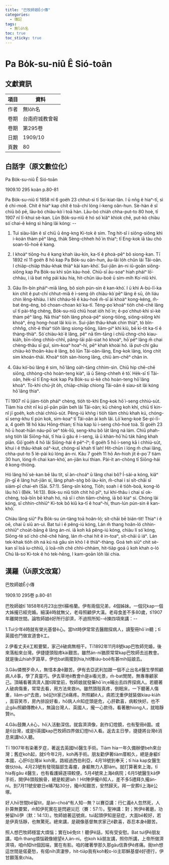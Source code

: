 ```yaml
---
title: "巴牧師娘Ê小傳"
categories:
  - 傳記
tags:
  - 無lo̍h名
toc: true
toc_sticky: true
---
```


# Pa Bo̍k-su-niû Ê Sió-toān

## 文獻資訊

| 項目 | 資料 |
|---|---|
| 作者 | 無lo̍h名 |
| 卷期 | 台南府城教會報 |
| 卷期 | 第295卷 |
| 日期 | 1909/10 |
| 頁數 | 80 |

## 白話字（原文數位化）

Pa Bo̍k-su-niû Ê Sió-toān

1909.10 295 koàn p.80-81

Pa Bo̍k-su-niû tī 1858 nî 6 goe̍h 23 chhut-sì tī So͘-kiat-lân. I ū nn̄g ê hiaⁿ-tī, sì ê chí-moē. Chi̍t ê hiaⁿ kap chi̍t ê toā-chí lóng í-keng oân-hun. Sè-hàn ê sî chiū bô pē, lāu-bó chiàu-kò͘ i toā hàn. Lāu-bó chia̍h chha-put-to 80 hoè, tī 1907 nî lī-khui sè-kan. Lūn Bo̍k-su-niû ê hó só͘ kiâⁿ khiok chē, put-kò chiàu só͘ chai-ê kéng sì hāng lâi kóng: --

1. Tuì siàu-liân ê sî chiū ū êng-kng Ki-tok ê sim. Tng hit-sî i siông-siông khì i-koán thàm pēⁿ lâng, tha̍k Sèng-chheh hō͘ in thiaⁿ; tī Eng-kok iā tàu chò soan-tō-hoē ê kang.

2. I khoàⁿ tiōng-hu ê kang khah iàu-kín, ka-tī ê phoà-pēⁿ bô siong-kan. Tī 1892 nî 11 goe̍h 8 hō kap Pa Bo̍k-su oân-hun, āu-lâi lo̍h chûn lâi Tâi-oân. I chia̍p-chia̍p thâu-khak thiàⁿ kài kan-khó͘. Sui-jiân án-ni iû-goân siông-siông kap Pa Bo̍k-su khì sûn kàu-hoē. Chiū-sī āu-soaⁿ hiah pháiⁿ lō͘-chháu, i iā bat nn̄g pái kàu hia, hit-chūn iáu-boē ū sím-mi̍h Ko͘-niû khì.

3. Gâu lîn-bín pháiⁿ-miā lâng, bô sioh pún-sin ê kan-khó͘. I ū khì A-bú-lī-ka kin chi̍t ê put-chí chhut-miâ ê i-seng o̍h chiàu-kò͘ pēⁿ lâng ê sū, o̍h liáu chin lêng-khiáu. I khì chháu-tē ê kàu-hoē m̄-sī ài khoàⁿ kong-kéng, m̄-bat êng-êng, bô choan-choan kò͘ ka-tī. Téng-po͘ khoàⁿ tio̍h chē-chē lâng uî tī pài-tn̂g chêng, Bo̍k-su-niû chiū hoat io̍h hō͘ in; ē-po͘ chhut-khì sì-kè thàm pēⁿ lâng. Nā thiaⁿ tio̍h lâng phoà-pēⁿ siong-tiōng, siông-siông khì khoàⁿ, ēng hong-hoat lâi kiù in. Sui-jiân thâu-khak chin thiàⁿ, tó bîn-chhn̂g, chi̍t-ē thiaⁿ tio̍h lâng siong-tiōng, liâm-piⁿ khì kiù, bē kì-tit ka-tī ê thàng-thiàⁿ. Só͘ chiàu-kò͘ ê lâng, pēⁿ nā tîm-tāng i chiū chng-chò kiau-kia̍h, bīn-iông chhiò-chhī, pâng-lāi pâi-siat hó khoàⁿ, hō͘ pēⁿ lâng m̄ chai chèng-thâu sī guî, sim-koaⁿ hoaⁿ-hí, pēⁿ khah khoài hó. iā put-chí gâu chiàu-kò͘ thoân-kàu ê lâng, bô lūn Tâi-oân-lâng, Eng-kok lâng, lóng chi̍t sim khoán-thāi. Khoàⁿ tio̍h sàn-hiong lâng, chiū àm-chēⁿ chān in.

4. Gâu kó͘-bú lâng ê sim, hō͘ lâng oa̍h-tāng chhim-sìn. Chiū hip chē-chē siōng, chhòng-chò hoàn-teng kiàⁿ, iā ū Sèng-chheh ê tô͘. He̍k-sī tī Tâi-oân, he̍k-sī tī Eng-kok kap Pa Bo̍k-su sì-kè chò hoàn-teng hō͘ lâng khoàⁿ. Tò-khì chú-ji̍t o̍h, chia̍p-chia̍p chiong Tâi-oân ê siau-sit lâi kóng hō͘ lâng thiaⁿ.

Tī 1907 nî ū jiám-tio̍h pháiⁿ chèng, tio̍h tò-khì Eng-kok hō͘ i-seng chhiú-su̍t. Tiàm hia chi̍t nî kú pī-pān piān beh lâi Tâi-oân; kū chèng koh khí, chiū tī kin-nî jī goe̍h, koh chài chhiú-su̍t. Pêng-iú khǹg i tio̍h tiàm chhù khah kú, chóng-sī seng-khu tī pún kok, sim-koaⁿ tī Tâi-oân ài koh lâi. Lō͘ keng-koè Se-pí-lī-a, 4 goe̍h 18 hō kàu Hōng-thian; tī hia kap lú i-seng chò-hoé toà. Sì goe̍h 23 hō ū hoat-hiān náu-pō͘ seⁿ to̍k-liû, seng-khu bô la̍t lâng ná lám. Chiū phah-sǹg tio̍h lâi Siōng-hái, tī hia ū gâu ê i-seng, iā ū khàn-hō͘ hū ta̍k hāng khah piān. Gō͘ goe̍h 4 hō lâi Siōng-hái ê pēⁿ-īⁿ; 6 goe̍h 5 hō i-seng kā i chhiú-su̍t, khui i ê thâu-khak oáⁿ-kut, chóng-sī khah tî lah! Hit-chūn i lóng m̄ chai lâng, chha-put-to 5 lé-pài kú lóng án-ni. Kàu 7 goe̍h 11 hō An-hioh ji̍t ē-po͘ 7 tiám 30 hun, lóng m̄ chai kan-khó͘, an-jiân kui thian. Pài-it an-chòng tī Siōng-hái ê kong-thióng.

Hó lâng hō͘ sè-kan bē lâu tit, sī àn-choáⁿ ū lâng chai bô? Í-sài-a kóng, kiâⁿ jîn-gī ê lâng hut-jiân sí, lâng phah-sǹg bô iàu-kín, m̄-chai i sí si̍t-chāi sī siám-pī chai-eh (Sài. 57:1). Sèng-sîn kóng, Tio̍h; soah i ê tio̍h-boâ, kong-lô lâu hō͘ i (Be̍k. 14:13). Bo̍k-su niû tio̍h chit hō pīⁿ, tuì khí-thâu i chai sī ok-chèng, toā-bīn bē khah hó, nā sī i chin tiām-chēng, iā bô kiaⁿ sí. Chóng lâi kóng, sī chhin-chhiūⁿ Ki-tok bô kiû ka-tī ê hoaⁿ-hí, thun-lún pún-sin ê kan-khó͘.

Chiàu lâng siūⁿ Pa Bo̍k-su ún-tàng toā hoân-ló; si̍t-chāi bē bián-tit! Thiaⁿ i ê oē, chai ū siū an-uì. Bat tuì i ê pêng-iú kóng, Lán m̄ thang hoân-ló chhin-chhiūⁿ choa̍t-bāng ê lâng án-ni. iā koh kā pêng-iú kóng, chiàu lí só͘ kóng, Siōng-tè só͘ chò chē-chē hāng, lán m̄-chai hit ê in-toaⁿ, si̍t-chāi ū iáⁿ. Lán tek-khak tio̍h o̍h ná kú ná gâu sìn khò I ê thiàⁿ-thàng. Goá teh siūⁿ chit sè-kan sī loā iu-chhiû, ū loā-ni̍h chē chhi-chhám, hit-tia̍p goá ū koh khah o-ló Chú Iâ-so͘ Ki-tok ê hó tek-hēng, I kam-goān lo̍h lâi chia.

## 漢羅（Ùi原文改寫）

巴牧師娘Ê小傳

1909.10 295卷 p.80-81

巴牧師娘tī 1858年6月23出世tī蘇格蘭。伊有兩個兄弟，4個姊妹。一個兄kap一個大姊攏已經完婚。細漢ê時就無父，老母照顧伊大漢。老母食差不多80歲，tī1907年離開世間。論牧師娘ê好所行卻濟，不過照所知--ê揀四項來講：--

1.Tuì少年ê時就有榮光基督ê心。當hit時伊常常去醫館探病人，讀聖冊hō͘ in聽；tī英國也鬥做宣道會ê工。

2.伊看丈夫ê工較要緊，家己ê破病無相干。Tī1892年11月8號kap巴牧師完婚，後來落船來台灣。伊捷捷頭殼疼kài艱苦。雖然án-ni猶原常常kap巴牧師去巡教會。就是後山hiah歹路草，伊也bat兩擺到hia,hit陣iáu-boē有甚mih姑娘去。

3.Gâu憐憫歹命人，無惜本身ê艱苦。伊有去亞武利加跟一個不止出名ê醫生學照顧病人ê事，學了真靈巧。伊去草地ê教會m̄是ài看光景，m̄-bat閒閒，無專專顧家己。頂晡看著濟濟人圍tī拜堂前，牧師娘就發藥hō͘ in;e晡出去四界探病人。若聽著人破病傷重，常常去看，用方法來救in。雖然頭殼真疼，倒眠床，一下聽著人傷重，liâm-piⁿ去救，bē記tit家己ê痛疼。所照顧ê人，病若沈重伊就裝做kiau-kia̍h ，面容笑市，房內排設好看，hō͘病人m̄知症頭是危，心肝歡喜，病較快好。也不止gâu照顧傳教ê人，無論台灣人、英國人，攏一心款待。看著散hiong人，就暗靜贊in。

4.Gâu鼓舞人ê心，hō͘人活動深信。就翕濟濟像，創作幻燈鏡，也有聖冊ê圖。或是tī台灣，或是tī英國kap巴牧師四界做幻燈hō͘人看。返去主日學，捷捷將台灣ê消息來講hō͘人聽。

Tī 1907年有染著歹症，著返去英國hō͘醫生手術。Tiàm hia一年久備辦便beh來台灣；舊症koh起，就tī今年2月，koh再手術。朋友勸伊著tiàm厝較久，總是身軀tī本國，心肝tī台灣ài koh來。路經過西伯利亞，4月18號到奉天；tī hia kap女醫生做伙toà。4月23號有發現腦部生毒瘤，身軀無力人那lám。就打算著來上海，tī hia有gâu ê醫生，也有看護婦逐項較便。5月4號來上海ê病院；6月5號醫生kā伊手術，開伊ê頭殼腕骨，總是較遲lah！Hit陣伊攏m̄知人，差不多5禮拜久攏án-ni。到7月11號安歇日e晡7點30分，攏m̄知艱苦，安然歸天。拜一安葬tī上海ê公塚。

好人hō͘世間bē留tit，是àn-choáⁿ有人知--無？以賽亞講：行仁義ê人忽然死，人扑算無要緊，m̄知伊死實在是閃避災厄（賽：57:1）。聖神講：對；煞伊ê著磨，功勞留hō͘伊（默：14:13）。牧師娘著這號病，tuì起頭伊知是惡症，大面bē較好，若是伊真恬靜，也無驚死。總來講，是親像基督無求家己ê歡喜，吞忍本身ê艱苦。

照人想巴牧師穩當大煩惱；實在bē免tit！聽伊ê話，知有受安慰。Bat tuì伊ê朋友講，咱m̄ thang煩惱親像絕望ê人án-ni。也koh kā朋友講，照你所講，上帝所做濟濟項，咱m̄知hit個因端，實在有影。咱的確著學那久那gâu信靠伊ê疼痛。我teh想這世間是偌憂愁，有偌ni̍h濟淒慘，hit-tia̍p我有koh較o-ló主耶穌基督ê好德行，伊甘願落來chia。
